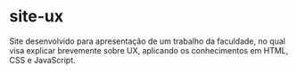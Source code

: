 # site-ux
Site desenvolvido para apresentação de um trabalho da faculdade, no qual visa explicar brevemente sobre UX, aplicando os conhecimentos em HTML, CSS e JavaScript.
